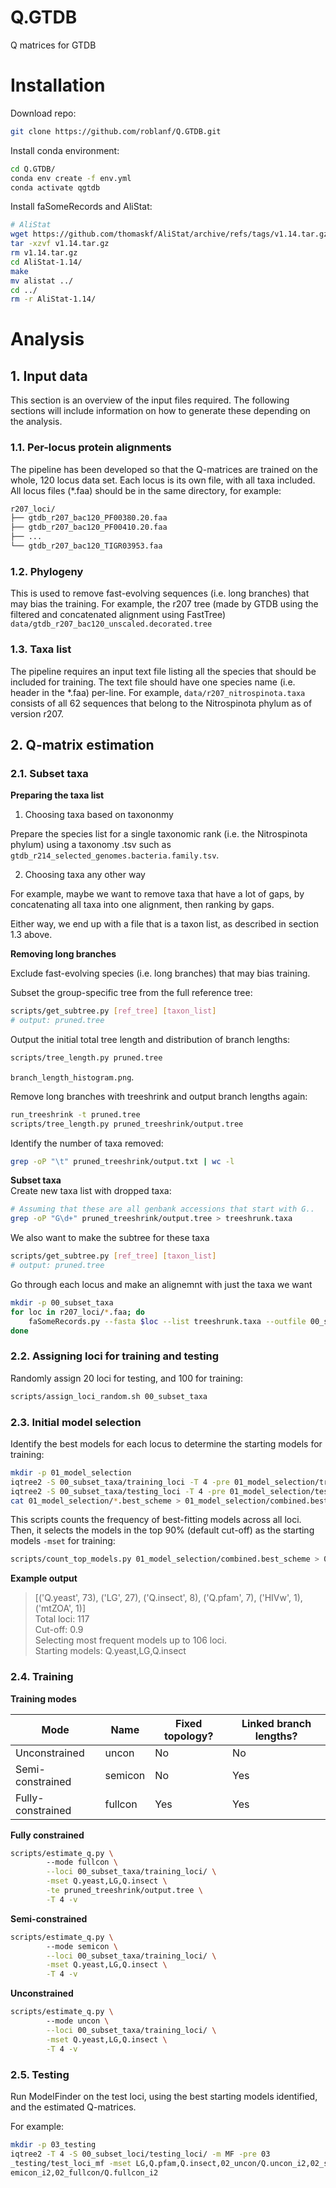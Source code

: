# Q.GTDB  
Q matrices for GTDB

# Installation  

Download repo:  
```bash
git clone https://github.com/roblanf/Q.GTDB.git
```  

Install conda environment:  
```bash
cd Q.GTDB/
conda env create -f env.yml
conda activate qgtdb
```

Install faSomeRecords and AliStat:

```bash
# AliStat
wget https://github.com/thomaskf/AliStat/archive/refs/tags/v1.14.tar.gz
tar -xzvf v1.14.tar.gz
rm v1.14.tar.gz
cd AliStat-1.14/
make
mv alistat ../
cd ../
rm -r AliStat-1.14/
```

# Analysis  

## 1. Input data  
This section is an overview of the input files required. The following sections
will include information on how to generate these depending on the analysis.  

### 1.1. Per-locus protein alignments  
The pipeline has been developed so that the Q-matrices are trained on the 
whole, 120 locus data set. Each locus is its own file, with all taxa included.
All locus files (*.faa) should be in the same directory, for example:  
```bash
r207_loci/
├── gtdb_r207_bac120_PF00380.20.faa
├── gtdb_r207_bac120_PF00410.20.faa
├── ...
└── gtdb_r207_bac120_TIGR03953.faa
```  

### 1.2. Phylogeny  
This is used to remove fast-evolving sequences (i.e. long branches) that may 
bias the training. For example, the r207 tree (made by GTDB using the filtered
and concatenated alignment using FastTree) `data/gtdb_r207_bac120_unscaled.decorated.tree`

### 1.3. Taxa list
The pipeline requires an input text file listing all the species that should be
included for training. The text file should have one species name (i.e. header
in the *.faa) per-line. For example, `data/r207_nitrospinota.taxa` consists of
all 62 sequences that belong to the Nitrospinota phylum as of version r207.  

## 2. Q-matrix estimation

### 2.1. Subset taxa  

**Preparing the taxa list**  

1. Choosing taxa based on taxononmy

Prepare the species list for a single taxonomic rank (i.e. the Nitrospinota
phylum) using a taxonomy .tsv such as `gtdb_r214_selected_genomes.bacteria.family.tsv`.

2. Choosing taxa any other way

For example, maybe we want to remove taxa that have a lot of gaps, by concatenating all taxa into one alignment, then ranking by gaps.

Either way, we end up with a file that is a taxon list, as described in section 1.3 above.

**Removing long branches**  

Exclude fast-evolving species (i.e. long branches) that may bias training.  

Subset the group-specific tree from the full reference tree:  
```bash
scripts/get_subtree.py [ref_tree] [taxon_list]
# output: pruned.tree
```  

Output the initial total tree length and distribution of branch lengths:  
```bash
scripts/tree_length.py pruned.tree
```

`branch_length_histogram.png`.  

Remove long branches with treeshrink and output branch lengths again:  
```bash
run_treeshrink -t pruned.tree
scripts/tree_length.py pruned_treeshrink/output.tree
```  

Identify the number of taxa removed:  
```bash
grep -oP "\t" pruned_treeshrink/output.txt | wc -l
```

**Subset taxa**  
Create new taxa list with dropped taxa:  
```bash
# Assuming that these are all genbank accessions that start with G..
grep -oP "G\d+" pruned_treeshrink/output.tree > treeshrunk.taxa
```

We also want to make the subtree for these taxa
```bash
scripts/get_subtree.py [ref_tree] [taxon_list]
# output: pruned.tree
```  

Go through each locus and make an alignemnt with just the taxa we want

```bash
mkdir -p 00_subset_taxa
for loc in r207_loci/*.faa; do
	faSomeRecords.py --fasta $loc --list treeshrunk.taxa --outfile 00_subset_taxa/${loc}
done
```  

### 2.2. Assigning loci for training and testing  

Randomly assign 20 loci for testing, and 100 for training:  
```bash
scripts/assign_loci_random.sh 00_subset_taxa
```

### 2.3. Initial model selection  
Identify the best models for each locus to determine the starting models for
training:
```bash
mkdir -p 01_model_selection
iqtree2 -S 00_subset_taxa/training_loci -T 4 -pre 01_model_selection/training_loci
iqtree2 -S 00_subset_taxa/testing_loci -T 4 -pre 01_model_selection/testing_loci
cat 01_model_selection/*.best_scheme > 01_model_selection/combined.best_scheme
```

This scripts counts the frequency of best-fitting models across all loci.
Then, it selects the models in the top 90% (default cut-off) as the starting
models `-mset` for training:  
```bash
scripts/count_top_models.py 01_model_selection/combined.best_scheme > 01_model_selection/starting_models.txt
```

**Example output**  

> [('Q.yeast', 73), ('LG', 27), ('Q.insect', 8), ('Q.pfam', 7), ('HIVw', 1), ('mtZOA', 1)]  
> Total loci: 117  
> Cut-off: 0.9  
> Selecting most frequent models up to 106 loci.  
> Starting models: Q.yeast,LG,Q.insect  

### 2.4. Training  

**Training modes**  

| Mode              | Name    | Fixed topology? | Linked branch lengths? |
| ----------------- | ------- | --------------- | ---------------------- |
| Unconstrained     | uncon   | No              | No                     |
| Semi-constrained  | semicon | No              | Yes                    |
| Fully-constrained | fullcon | Yes             | Yes                    |

**Fully constrained**  
```bash
scripts/estimate_q.py \ 
        --mode fullcon \
        --loci 00_subset_taxa/training_loci/ \
        -mset Q.yeast,LG,Q.insect \
        -te pruned_treeshrink/output.tree \
        -T 4 -v
```

**Semi-constrained**  
```bash
scripts/estimate_q.py \ 
        --mode semicon \
        --loci 00_subset_taxa/training_loci/ \
        -mset Q.yeast,LG,Q.insect \
        -T 4 -v
```

**Unconstrained**  
```bash
scripts/estimate_q.py \ 
        --mode uncon \
        --loci 00_subset_taxa/training_loci/ \
        -mset Q.yeast,LG,Q.insect \
        -T 4 -v
```

### 2.5. Testing  
Run ModelFinder on the test loci, using the best starting models identified,
and the estimated Q-matrices.

For example:  
```bash
mkdir -p 03_testing
iqtree2 -T 4 -S 00_subset_loci/testing_loci/ -m MF -pre 03
_testing/test_loci_mf -mset LG,Q.pfam,Q.insect,02_uncon/Q.uncon_i2,02_semicon/Q.s
emicon_i2,02_fullcon/Q.fullcon_i2
```



